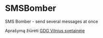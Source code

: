 SMSBomber
=========

SMS Bomber - send several messages at once

Aprašymą žiūrėti [GDG Vilnius svetainėje](http://www.gdg-vilnius.lt/2014/01/android-mokymai-1-sms-bomber.html)